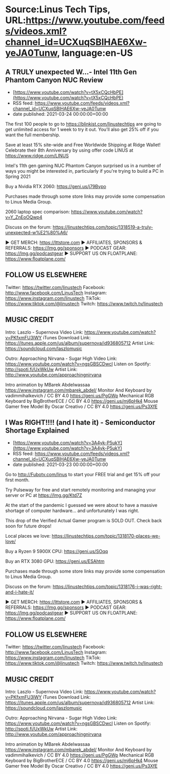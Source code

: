 # Source:Linus Tech Tips, URL:https://www.youtube.com/feeds/videos.xml?channel_id=UCXuqSBlHAE6Xw-yeJA0Tunw, language:en-US

## A TRULY unexpected W…- Intel 11th Gen Phantom Canyon NUC Review
 - [https://www.youtube.com/watch?v=tX5xCQcHbPE](https://www.youtube.com/watch?v=tX5xCQcHbPE)
 - RSS feed: https://www.youtube.com/feeds/videos.xml?channel_id=UCXuqSBlHAE6Xw-yeJA0Tunw
 - date published: 2021-03-24 00:00:00+00:00

The first 100 people to go to https://blinkist.com/linustechtips are going to get unlimited access for 1 week to try it out. You’ll also get 25% off if you want the full membership.

Save at least 15% site-wide and Free Worldwide Shipping at Ridge Wallet! Celebrate their 8th Anniversary by using offer code LINUS at https://www.ridge.com/LINUS

Intel's 11th gen gaming NUC Phantom Canyon surprised us in a number of ways you might be interested in, particularly if you're trying to build a PC in Spring 2021


Buy a Nvidia RTX 2060: https://geni.us/j79Bvpo

Purchases made through some store links may provide some compensation to Linus Media Group.

2060 laptop spec comparison: https://www.youtube.com/watch?v=Y_ZnEoOQwp4

Discuss on the forum: https://linustechtips.com/topic/1318519-a-truly-unexpected-w%E2%80%A6/

► GET MERCH: https://lttstore.com
► AFFILIATES, SPONSORS & REFERRALS: https://lmg.gg/sponsors
► PODCAST GEAR: https://lmg.gg/podcastgear
► SUPPORT US ON FLOATPLANE: https://www.floatplane.com/

FOLLOW US ELSEWHERE
---------------------------------------------------  
Twitter: https://twitter.com/linustech
Facebook: http://www.facebook.com/LinusTech
Instagram: https://www.instagram.com/linustech
TikTok: https://www.tiktok.com/@linustech
Twitch: https://www.twitch.tv/linustech

MUSIC CREDIT
---------------------------------------------------
Intro: Laszlo - Supernova
Video Link: https://www.youtube.com/watch?v=PKfxmFU3lWY
iTunes Download Link: https://itunes.apple.com/us/album/supernova/id936805712
Artist Link: https://soundcloud.com/laszlomusic

Outro: Approaching Nirvana - Sugar High
Video Link: https://www.youtube.com/watch?v=ngsGBSCDwcI
Listen on Spotify: http://spoti.fi/UxWkUw
Artist Link: http://www.youtube.com/approachingnirvana

Intro animation by MBarek Abdelwassaa https://www.instagram.com/mbarek_abdel/
Monitor And Keyboard by vadimmihalkevich / CC BY 4.0  https://geni.us/PgGWp
Mechanical RGB Keyboard by BigBrotherECE / CC BY 4.0 https://geni.us/mj6pHk4
Mouse Gamer free Model By Oscar Creativo / CC BY 4.0 https://geni.us/Ps3XfE

## I Was RIGHT!!!! (and I hate it) - Semiconductor Shortage Explained
 - [https://www.youtube.com/watch?v=3A4yk-P5ukY](https://www.youtube.com/watch?v=3A4yk-P5ukY)
 - RSS feed: https://www.youtube.com/feeds/videos.xml?channel_id=UCXuqSBlHAE6Xw-yeJA0Tunw
 - date published: 2021-03-23 00:00:00+00:00

Go to http://Fubotv.com/linus to start your FREE trial and get 15% off your first month.

Try Pulseway for free and start remotely monitoring and managing your server or PC at https://lmg.gg/Ktd7Z

At the start of the pandemic I guessed we were about to have a massive shortage of computer hardware... and unfortunately I was right.  

This drop of the Verified Actual Gamer program is SOLD OUT. Check back soon for future drops!

Local places we love: https://linustechtips.com/topic/1318170-places-we-love/

Buy a Ryzen 9 5900X CPU: https://geni.us/SOqq

Buy an RTX 3080 GPU: https://geni.us/ESAhtm

Purchases made through some store links may provide some compensation to Linus Media Group.

Discuss on the forum: https://linustechtips.com/topic/1318176-i-was-right-and-i-hate-it/

► GET MERCH: https://lttstore.com
► AFFILIATES, SPONSORS & REFERRALS: https://lmg.gg/sponsors
► PODCAST GEAR: https://lmg.gg/podcastgear
► SUPPORT US ON FLOATPLANE: https://www.floatplane.com/

FOLLOW US ELSEWHERE
---------------------------------------------------  
Twitter: https://twitter.com/linustech
Facebook: http://www.facebook.com/LinusTech
Instagram: https://www.instagram.com/linustech
TikTok: https://www.tiktok.com/@linustech
Twitch: https://www.twitch.tv/linustech

MUSIC CREDIT
---------------------------------------------------
Intro: Laszlo - Supernova
Video Link: https://www.youtube.com/watch?v=PKfxmFU3lWY
iTunes Download Link: https://itunes.apple.com/us/album/supernova/id936805712
Artist Link: https://soundcloud.com/laszlomusic

Outro: Approaching Nirvana - Sugar High
Video Link: https://www.youtube.com/watch?v=ngsGBSCDwcI
Listen on Spotify: http://spoti.fi/UxWkUw
Artist Link: http://www.youtube.com/approachingnirvana

Intro animation by MBarek Abdelwassaa https://www.instagram.com/mbarek_abdel/
Monitor And Keyboard by vadimmihalkevich / CC BY 4.0  https://geni.us/PgGWp
Mechanical RGB Keyboard by BigBrotherECE / CC BY 4.0 https://geni.us/mj6pHk4
Mouse Gamer free Model By Oscar Creativo / CC BY 4.0 https://geni.us/Ps3XfE

